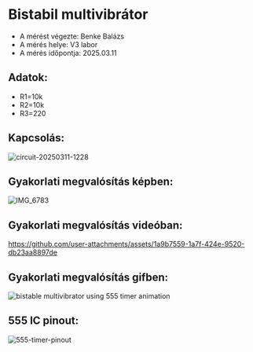 # Bistabil multivibrátor

- A mérést végezte: Benke Balázs
- A mérés helye: V3 labor
- A mérés időpontja: 2025.03.11

## Adatok:
- R1=10k
- R2=10k
- R3=220

## Kapcsolás:
![circuit-20250311-1228](https://github.com/user-attachments/assets/38e2e139-0066-49c5-8ccd-4307035b45c4)

## Gyakorlati megvalósítás képben:
![IMG_6783](https://github.com/user-attachments/assets/ab3aac05-0e78-408c-8bab-37d3636188bf)

## Gyakorlati megvalósítás videóban:
https://github.com/user-attachments/assets/1a9b7559-1a7f-424e-9520-db23aa8897de

## Gyakorlati megvalósítás gifben:
![bistable multivibrator using 555 timer animation](https://github.com/user-attachments/assets/d1b865e9-4656-48aa-a09a-b365a54caeda)

## 555 IC pinout:
![555-timer-pinout](https://github.com/user-attachments/assets/f480c60f-0324-4a11-82c5-94a5189ff4be)
